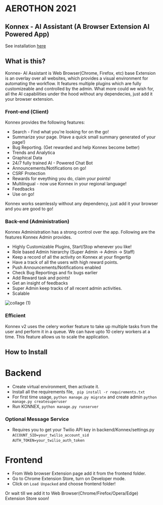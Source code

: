 # AEROTHON 2021

## Konnex - AI Assistant (A Browser Extension AI Powered App)

See installation [here](#how-to-install)

## What is this?
Konnex- AI Assistant is Web Browser(Chrome, Firefox, etc) base Extension is an overlay over all websites, which provides a visual environment for automating the workflow. It features multiple plugins which are fully customizeable and controlled by the admin. 
What more could we wish for, all the AI capabilities under the hood without any dependecies, just add it your browser extension.

### Front-end (Client)
Konnex provides the following features:
- Search - Find what you're looking for on the go!
- Summarize your page. (Have a quick small summary generated of your page!)
- Bug Reporting. (Get rewarded and help Konnex become better)
- Trends and Analytica
- Graphical Data
- 24/7 fully trained AI - Powered Chat Bot
- Announcements/Notifications on go!
- CSRF Protection
- Rewards for eveything you do, claim your points!
- Multilingual - now use Konnex in your regional language!
- Feedbacks
- Use on go!

 Konnex works seamlessly without any dependency, just add it your browser and you are good to go!

### Back-end (Administration)
Konnex  Administration has a strong control over the app. Following are the features Konnex Admin provides.
- Highly Customizable Plugins, Start/Stop whenever you like!
- Role based Admin hierarchy (Super Admin -> Admin -> Staff)
- Keep a record of all the activity on Konnex at your fingertip
- Have a track of all the users with high reward points.
- Push Announcements/Notifications enabled
- Check Bug Reportings and fix bugs earlier
- Add Reward task and points!
- Get an insight of feedbacks
- Super Admin keep tracks of all recent admin activities.
- Scalable


![collage (1)](https://user-images.githubusercontent.com/28597524/100134680-9392f100-2eae-11eb-9e32-071c90947766.jpg "FALCON")



### Efficient
Konnex v2 uses the celery worker feature to take up multiple tasks from the user and perform it in a queue.
We can have upto 10 celery workers at a time. This feature allows us to scale the application.


## How to Install
   
# Backend
- Create virtual environment, then activate it.
- Install all the requirements file, ``` pip install -r requirements.txt```
- For first time usage, ```python manage.py migrate``` and create admin ```python manage.py createsuperuser```
- Run KONNEX, ```python manage.py runserver```

### Optional Message Service
- Requires you to get your Twilio API key in backend/Konnex/settings.py
`ACCOUNT_SID=your_twilio_account_sid`
   `AUTH_TOKEN=your_twilio_auth_token`

# Frontend
- From Web browser Extension page add it from the frontend folder.
- Go to Chrome Extension Store, turn on Developer mode.
- Click on `Load Unpacked` and choose frontend folder!

Or wait till we add it to Web Browser(Chrome/Firefox/Opera/Edge) Extension Store soon!





